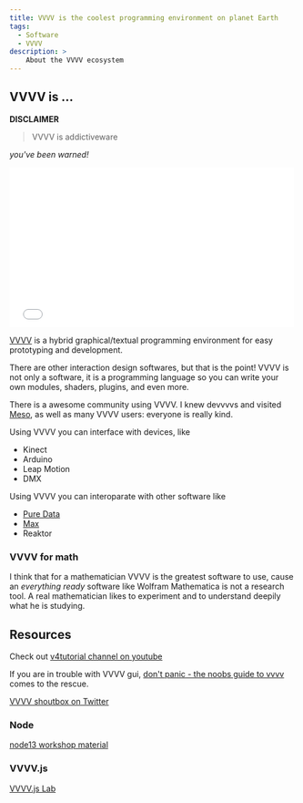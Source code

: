 ```yaml
---
title: VVVV is the coolest programming environment on planet Earth
tags:
  - Software
  - VVVV
description: >
    About the VVVV ecosystem
---
```



## VVVV is ...

**DISCLAIMER**

> VVVV is addictiveware

*you've been warned!*

<iframe src="//player.vimeo.com/video/62894232" width="500" height="281" frameborder="0" webkitallowfullscreen mozallowfullscreen allowfullscreen></iframe>

[VVVV][1] is a hybrid graphical/textual programming environment for easy prototyping and development.

There are other interaction design softwares, but that is the point! VVVV is not only a software, it is a programming language so you can write your own modules, shaders, plugins, and even more.

There is a awesome community using VVVV. I knew devvvvs and visited [Meso][2], as well as many VVVV users: everyone is really kind.

Using VVVV you can interface with devices, like

* Kinect
* Arduino
* Leap Motion
* DMX

Using VVVV you can interoparate with other software like

* [Pure Data][3]
* [Max][4]
* Reaktor

### VVVV for math

I think that for a mathematician VVVV is the greatest software to use, cause an *everything ready* software like Wolfram Mathematica is not a research tool. A real mathematician likes to experiment and to understand deepily what he is studying.

## Resources

Check out [v4tutorial channel on youtube](http://www.youtube.com/user/v4tutorial/videos)

If you are in trouble with VVVV gui, [don't panic - the noobs guide to vvvv](http://vvvv.org/contribution/dont-panic-the-noobs-guide-to-vvvv) comes to the rescue.

[VVVV shoutbox on Twitter](https://twitter.com/vvvvshoutbox)

### Node

[node13 workshop material](http://vvvv.org/blog/node13-workshop-material)

### VVVV.js

[VVVV.js Lab](http://lab.vvvvjs.com/)

  [1]: http://vvvv.org/
  [2]: http://www.meso.net/
  [3]: http://puredata.info/
  [4]: http://cycling74.com/products/max/

